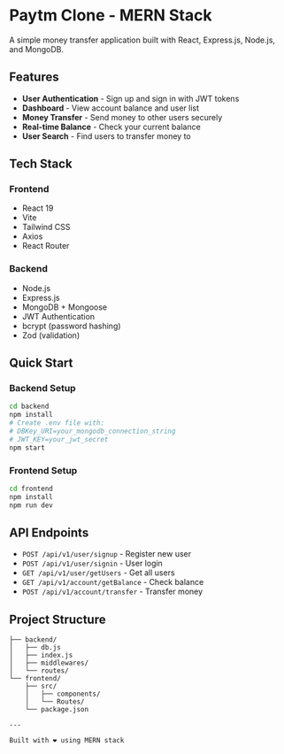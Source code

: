 # Paytm Clone - MERN Stack

A simple money transfer application built with React, Express.js, Node.js, and MongoDB.

## Features

- **User Authentication** - Sign up and sign in with JWT tokens
- **Dashboard** - View account balance and user list
- **Money Transfer** - Send money to other users securely
- **Real-time Balance** - Check your current balance
- **User Search** - Find users to transfer money to

## Tech Stack

### Frontend
- React 19
- Vite
- Tailwind CSS
- Axios
- React Router

### Backend
- Node.js
- Express.js
- MongoDB + Mongoose
- JWT Authentication
- bcrypt (password hashing)
- Zod (validation)

## Quick Start

### Backend Setup
```bash
cd backend
npm install
# Create .env file with:
# DBKey_URI=your_mongodb_connection_string
# JWT_KEY=your_jwt_secret
npm start
```

### Frontend Setup
```bash
cd frontend
npm install
npm run dev
```

## API Endpoints

- `POST /api/v1/user/signup` - Register new user
- `POST /api/v1/user/signin` - User login
- `GET /api/v1/user/getUsers` - Get all users
- `GET /api/v1/account/getBalance` - Check balance
- `POST /api/v1/account/transfer` - Transfer money

## Project Structure
```
├── backend/
│   ├── db.js
│   ├── index.js
│   ├── middlewares/
│   └── routes/
└── frontend/
    ├── src/
    │   ├── components/
    │   └── Routes/
    └── package.json

---

Built with ❤️ using MERN stack